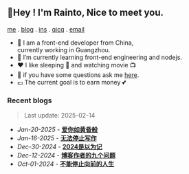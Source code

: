 ## 🌷Hey ! I'm Rainto, Nice to meet you.

<p align="left">

  [me](https://rainto.top/about) .
  [blog](https://rainto.top/posts) . 
 [ins](https://www.instagram.com/lorret9/) .
  [qicq](https://wpa.qq.com/msgrd?v=3&uin=693739563&site=qq&menu=yes) .
  [email](mailto:rainto0322@foxmail.com?subject=Hello)
</p>

- 🔭 I am a front-end developer from China,  
   currently working in Guangzhou.
- 🌱 I’m currently learning front-end engineering and nodejs.
- ❤️ I like sleeping 🛌 and watching movie 📺 
- 💬 if you have some questions ask me [here](https://rainto.top/).
- 💴 The current goal is to earn money 💕

### Recent blogs
<!-- ARTICLE_LIST -->
> Last update: 2025-02-14
- *Jan-20-2025* - **[爱你如黄昏般](https://rainto.top/posts/essay/20250120%E7%88%B1%E4%BD%A0%E5%A6%82%E9%BB%84%E6%98%8F%E8%88%AC/)**
- *Jan-16-2025* - **[无法停止写作](https://rainto.top/posts/essay/20250117%E6%97%A0%E6%B3%95%E5%81%9C%E6%AD%A2%E5%86%99%E4%BD%9C/)**
- *Dec-30-2024* - **[2024是以为记](https://rainto.top/posts/member/20241230%E5%B9%B4%E7%BB%88%E6%80%BB%E7%BB%93/)**
- *Dec-12-2024* - **[博客作者的九个问题](https://rainto.top/posts/member/20241212%E5%8D%9A%E5%AE%A2%E7%9A%84%E4%B9%9D%E4%B8%AA%E9%97%AE%E9%A2%98/)**
- *Oct-01-2024* - **[不能停止向前的人生](https://rainto.top/posts/essay/20241001%E4%B8%8D%E8%83%BD%E5%81%9C%E6%AD%A2%E5%90%91%E5%89%8D%E7%9A%84%E4%BA%BA%E7%94%9F/)**
